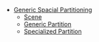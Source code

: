 * [Generic Spacial Partitioning](1/README.md)
  * [Scene](1/scene.md)
  * [Generic Partition](1/partition.md)
  * [Specialized Partition](1/grid.md)